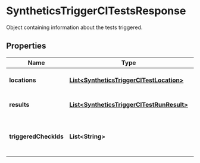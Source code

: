 

# SyntheticsTriggerCITestsResponse

Object containing information about the tests triggered.

## Properties

Name | Type | Description | Notes
------------ | ------------- | ------------- | -------------
**locations** | [**List&lt;SyntheticsTriggerCITestLocation&gt;**](SyntheticsTriggerCITestLocation.md) | List of Synthetics locations. |  [optional]
**results** | [**List&lt;SyntheticsTriggerCITestRunResult&gt;**](SyntheticsTriggerCITestRunResult.md) | Information about the tests runs. |  [optional]
**triggeredCheckIds** | **List&lt;String&gt;** | The public IDs of the Synthetics test triggered. |  [optional]



